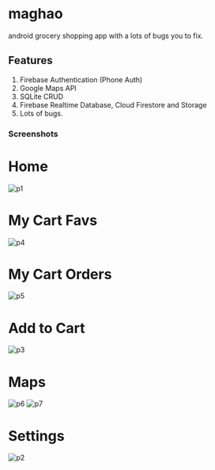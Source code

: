 # maghao
android grocery shopping app with a lots of bugs you to fix.

## Features
1. Firebase Authentication (Phone Auth)
2. Google Maps API
3. SQLite CRUD
4. Firebase Realtime Database, Cloud Firestore and Storage
5. Lots of bugs.

### Screenshots

# Home
![p1](app/src/main/res/scrnshots/p0.png)

# My Cart Favs
![p4](app/src/main/res/scrnshots/p4.png)

# My Cart Orders
![p5](app/src/main/res/scrnshots/p5.png)

# Add to Cart
![p3](app/src/main/res/scrnshots/p3.png)

# Maps
![p6](app/src/main/res/scrnshots/p6.png)
![p7](app/src/main/res/scrnshots/p7.png)

# Settings
![p2](app/src/main/res/scrnshots/p1.png)
